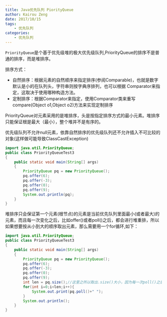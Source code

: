 ```yaml
---
title: Java优先队列 PiorityQueue
author: Kairou Zeng
date: 2017/10/15
tags: 
    - 优先队列
categories: 
    - 优先队列
---
```


`PriorityQueue`是个基于优先级堆的极大优先级队列,PriorityQueue的排序不是普通的排序，而是堆排序。

排序方式：
- 自然排序：根据元素的自然顺序来指定排序(参阅Comparable)，也就是数字默认是小的在队列头，字符串则按字典序排列，也可以根据 Comparator来指定，这取决于使用哪种构造方法。
- 定制排序：根据Comparator来指定，使用Comparator类来重写compare(Object o1,Object o2)方法来实现定制排序

PriorityQueue对元素采用的是堆排序，头是按指定排序方式的最小元素。堆排序只能保证根是最大（最小），整个堆并不是有序的。


优先级队列不允许null元素，依靠自然排序的优先级队列还不允许插入不可比较的对象(这样做可能导致ClassCastException)

```java
import java.util.PriorityQueue;  
public class PriorityQueueTest3   
{  
    public static void main(String[] args)   
    {  
        PriorityQueue pq = new PriorityQueue();  
        pq.offer(6);  
        pq.offer(-3);  
        pq.offer(0);  
        pq.offer(9);  
        System.out.println(pq);  
    }  
} 
```
堆排序只会保证第一个元素(根节点)的元素是当前优先队列里面最小(或者最大)的元素，而且每一次变化之后，比如offer()或者poll()之后，都会进行堆重排，所以如果想要按从小到大的顺序取出元素，那么需要用一个for循环,如下：
```java
import java.util.PriorityQueue;  
public class PriorityQueueTest3   
{  
    public static void main(String[] args)   
    {  
        PriorityQueue pq = new PriorityQueue();  
        pq.offer(6);  
        pq.offer(-3);  
        pq.offer(0);  
        pq.offer(9);  
        int len = pq.size();//这里之所以取出.size()大小，因为每一次poll()之后size大小都会变化，所以不能作为for循环的判断条件  
        for(int i=0;i<len;i++){  
            System.out.print(pq.poll()+" ");  
        }  
        System.out.println();  
    }  
}
```
